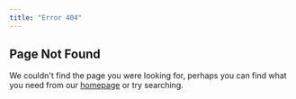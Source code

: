 ```yaml
---
title: "Error 404"
---
```


## Page Not Found

We couldn't find the page you were looking for, perhaps you can find what you need from our [homepage](/) or try searching. 
```
